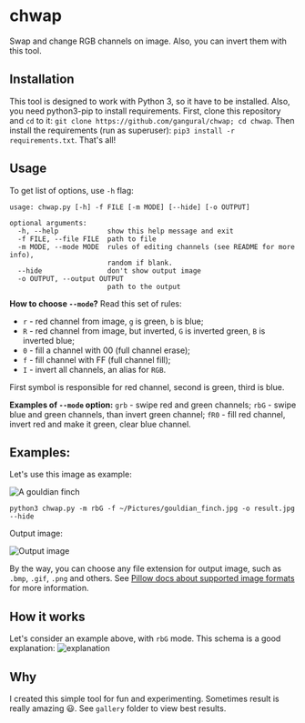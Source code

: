 
# chwap
Swap and change RGB channels on image. Also, you can invert them with this tool.
## Installation
This tool is designed to work with Python 3, so it have to be installed. Also, you need python3-pip to install requirements. First, clone this repository and `cd` to it: `git clone https://github.com/gangural/chwap; cd chwap`. Then install the requirements (run as superuser): `pip3 install -r requirements.txt`. That's all!
## Usage
To get list of options, use `-h` flag:

    usage: chwap.py [-h] -f FILE [-m MODE] [--hide] [-o OUTPUT]
    
    optional arguments:
      -h, --help            show this help message and exit
      -f FILE, --file FILE  path to file
      -m MODE, --mode MODE  rules of editing channels (see README for more info),
                            random if blank.
      --hide                don't show output image
      -o OUTPUT, --output OUTPUT
                            path to the output

**How to choose `--mode`?** Read this set of rules:
- `r` - red channel from image, `g` is green, `b` is blue;
- `R` - red channel from image, but inverted, `G` is inverted green, `B` is inverted blue;
- `0` - fill a channel with 00 (full channel erase);
- `f` - fill channel with FF (full channel fill);
- `I` - invert all channels, an alias for `RGB`.

First symbol is responsible for red channel, second is green, third is blue.

**Examples of `--mode` option:**
`grb` - swipe red and green channels;
`rbG` - swipe blue and green channels, than invert green channel;
`fR0` - fill red channel, invert red and make it green, clear blue channel.

## Examples:
Let's use this image as example:

![A gouldian finch](https://i.imgur.com/fY6YEIj.jpg)

`python3 chwap.py -m rbG -f ~/Pictures/gouldian_finch.jpg -o result.jpg --hide`

Output image:

![Output image](https://i.imgur.com/S6NfuD1.png)

By the way, you can choose any file extension for output image, such as `.bmp`, `.gif`, `.png` and others. See [Pillow docs about supported image formats](https://pillow.readthedocs.io/en/5.1.x/handbook/image-file-formats.html#fully-supported-formats) for more information.
## How it works
Let's consider an example above, with `rbG` mode. This schema is a good explanation:
![explanation](https://i.imgur.com/TE9k5uU.png)

## Why
I created this simple tool for fun and experimenting. Sometimes result is really amazing 😃. See `gallery` folder to view best results.
